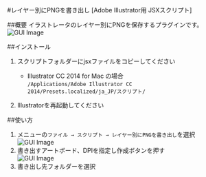#レイヤー別にPNGを書き出し  [Adobe Illustrator用 JSXスクリプト]

##概要
イラストレータのレイヤー別にPNGを保存するプラグインです。  
![GUI Image](https://github.com/kazu1107/ai-jsx-pngl/blob/master/images/gui.png)

##インストール

1. スクリプトフォルダーにjsxファイルをコピーしてください  
    + Illustrator CC 2014 for Mac の場合  
      `/Applications/Adobe Illustrator CC 2014/Presets.localized/ja_JP/スクリプト/`

2. Illustratorを再起動してください


##使い方
1. メニューの`ファイル → スクリプト → レイヤー別にPNGを書き出し`を選択  
    ![GUI Image](https://github.com/kazu1107/ai-jsx-pngl/blob/master/images/menu.png)
2. 書き出すアートボード、DPIを指定し作成ボタンを押す  
    ![GUI Image](https://github.com/kazu1107/ai-jsx-pngl/blob/master/images/gui.png)
3. 書き出し先フォルダーを選択


